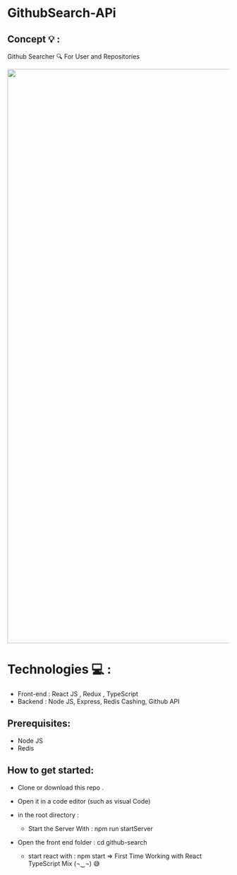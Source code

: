 # GithubSearch-APi

## Concept 💡 :
Github Searcher 🔍 For User and Repositories 

<img src= "src/github-search/images/demo.png" width = "1300">


# Technologies 💻 :
* Front-end : React JS , Redux , TypeScript
* Backend : Node JS, Express, Redis Cashing, Github API

## Prerequisites:
 * Node JS
 * Redis

## How to get started:
- Clone or download this repo .
- Open it in a code editor (such as visual Code) 
- in the root directory : 

    * Start the Server With :   npm run startServer

- Open the front end folder : cd github-search 
    * start react with : npm start 
=> First Time Working with React TypeScript Mix (¬‿¬) 😅